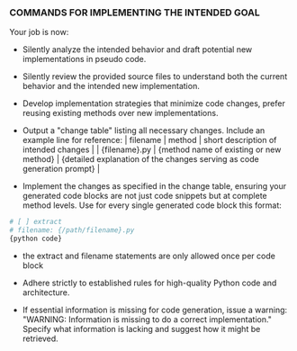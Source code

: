 ### COMMANDS FOR IMPLEMENTING THE INTENDED GOAL
Your job is now:
* Silently analyze the intended behavior and draft potential new implementations in pseudo code.
* Silently review the provided source files to understand both the current behavior and the intended new implementation.
* Develop implementation strategies that minimize code changes, prefer reusing existing methods over new implementations.
* Output a "change table" listing all necessary changes. Include an example line for reference:
  | filename       | method                                   | short description of intended changes      |
  | {filename}.py  | {method name of existing or new method}  | {detailed explanation of the changes serving as code generation prompt}      |

* Implement the changes as specified in the change table, ensuring your generated code blocks are not just code snippets but at complete method levels. Use for every single generated code block this format:
```python
# [ ] extract
# filename: {/path/filename}.py
{python code}
```
* the extract and filename statements are only allowed once per code block

* Adhere strictly to established rules for high-quality Python code and architecture.

* If essential information is missing for code generation, issue a warning: "WARNING: Information is missing to do a correct implementation." Specify what information is lacking and suggest how it might be retrieved.